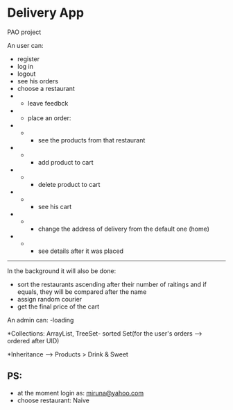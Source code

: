 # Delivery App
 PAO project
 

An user can:
* register
* log in
* logout
* see his orders
* choose a restaurant 
* * leave feedbck
* * place an order:
* * * see the products from that restaurant
* * * add product to cart
* * * delete product to cart
* * * see his cart
* * * change the address of delivery from the default one (home)
* * * see details after it was placed
* * *
In the background it will also be done:
* sort the restaurants ascending after their number of raitings and if equals, they will be compared after the name
* assign random courier
* get the final price of the cart


An admin can:
-loading

*Collections: ArrayList, TreeSet- sorted Set(for the user's orders --> ordered after UID)

*Inheritance --> Products > Drink & Sweet

PS: 
--
* at the moment login as: miruna@yahoo.com
* choose restaurant: Naive


    

